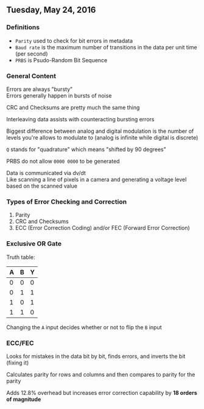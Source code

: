 ## Tuesday, May 24, 2016

### Definitions
- `Parity` used to check for bit errors in metadata
- `Baud rate` is the maximum number of transitions in the data per unit time (per second)
- `PRBS` is Psudo-Random Bit Sequence

### General Content
Errors are always "bursty"  
Errors generally happen in bursts of noise

CRC and Checksums are pretty much the same thing

Interleaving data assists with counteracting bursting errors

Biggest difference between analog and digital modulation is the number of levels you're allows to modulate to (analog is infinite while digital is discrete)

`Q` stands for "quadrature" which means "shifted by 90 degrees"

PRBS do not allow `0000 0000` to be generated

Data is communicated via dv/dt  
Like scanning a line of pixels in a camera and generating a voltage level based on the scanned value

### Types of Error Checking and Correction
1. Parity
1. CRC and Checksums
1. ECC (Error Correction Coding) and/or FEC (Forward Error Correction)

### Exclusive OR Gate
Truth table:  

|A|B|Y|
|---|---|---|
|0|0|0|
|0|1|1|
|1|0|1|
|1|1|0|

Changing the `A` input decides whether or not to flip the `B` input

### ECC/FEC
Looks for mistakes in the data bit by bit, finds errors, and inverts the bit (fixing it)

Calculates parity for rows and columns and then compares to parity for the parity

Adds 12.8% overhead but increases error correction capability by **18 orders of magnitude**
